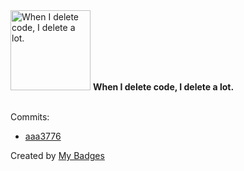 <img src="https://my-badges.github.io/my-badges/mass-delete-commit.png" alt="When I delete code, I delete a lot." title="When I delete code, I delete a lot." width="128">
<strong>When I delete code, I delete a lot.</strong>
<br><br>

Commits:

- <a href="https://github.com/Shaykoo/notification-server/commit/aaa377699ced7070db47f3d0e856f7be09879f3d">aaa3776</a>


Created by <a href="https://github.com/my-badges/my-badges">My Badges</a>